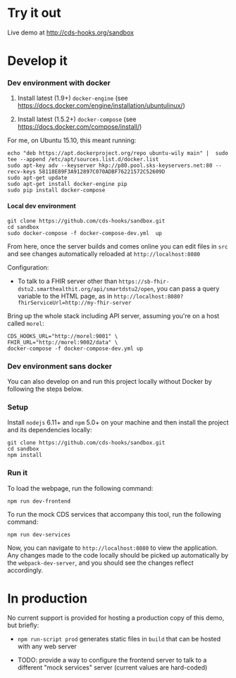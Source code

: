 # Try it out

Live demo at http://cds-hooks.org/sandbox

# Develop it

### Dev environment with docker

1. Install latest (1.9+) `docker-engine` (see
https://docs.docker.com/engine/installation/ubuntulinux/)

2. Install latest (1.5.2+) `docker-compose` (see
https://docs.docker.com/compose/install/)

For me, on Ubuntu 15.10, this meant running:

```
echo "deb https://apt.dockerproject.org/repo ubuntu-wily main" |  sudo tee --append /etc/apt/sources.list.d/docker.list
sudo apt-key adv --keyserver hkp://p80.pool.sks-keyservers.net:80 --recv-keys 58118E89F3A912897C070ADBF76221572C52609D
sudo apt-get update
sudo apt-get install docker-engine pip
sudo pip install docker-compose
```

#### Local dev environment

```
git clone https://github.com/cds-hooks/sandbox.git
cd sandbox
sudo docker-compose -f docker-compose-dev.yml  up
```

From here, once the server builds and comes online you can edit files in `src`
and see changes automatically reloaded at `http://localhost:8080`

Configuration:

 * To talk to a FHIR server other than `https://sb-fhir-dstu2.smarthealthit.org/api/smartdstu2/open`,
   you can pass a query variable to the HTML page, as in
   `http://localhost:8080?fhirServiceUrl=http://my-fhir-server`

Bring up the whole stack including API server, assuming you're on a host called `morel`:

```
CDS_HOOKS_URL="http://morel:9001" \
FHIR_URL="http://morel:9002/data" \
docker-compose -f docker-compose-dev.yml up
```


### Dev environment sans docker

You can also develop on and run this project locally without Docker by following the steps below.

### Setup

Install `nodejs` 6.11+ and `npm` 5.0+ on your machine and then install the project and its dependencies locally:
```
git clone https://github.com/cds-hooks/sandbox.git
cd sandbox
npm install
```

### Run it

To load the webpage, run the following command:
```
npm run dev-frontend
```

To run the mock CDS services that accompany this tool, run the following command:
```
npm run dev-services
```

Now, you can navigate to `http://localhost:8080` to view the application. Any changes made to the code locally should be
picked up automatically by the `webpack-dev-server`, and you should see the changes reflect accordingly.

# In production

No current support is provided for hosting a production copy of this demo, but briefly:

 * `npm run-script prod` generates static files in `build` that can be hosted
   with any web server

 * TODO: provide a way to configure the frontend server to talk to a different
   "mock services" server (current values are hard-coded)


